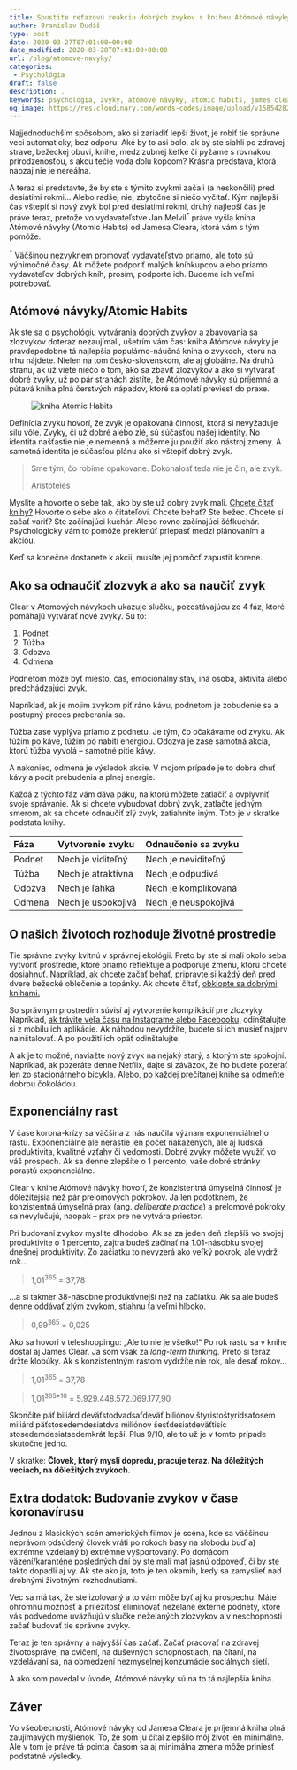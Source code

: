```yaml
---
title: Spustite reťazovú reakciu dobrých zvykov s knihou Atómové návyky
author: Branislav Dudáš
type: post
date: 2020-03-27T07:01:00+00:00
date_modified: 2020-03-28T07:01:00+00:00
url: /blog/atomove-navyky/
categories:
 - Psychológia
draft: false
description: .
keywords: psychológia, zvyky, atómové návyky, atomic habits, james clear
og_image: https://res.cloudinary.com/words-codes/image/upload/v1585428252/og-images/og-image-truchlenie.jpg
---
```

Najjednoduchším spôsobom, ako si zariadiť lepší život, je robiť tie správne veci automaticky, bez odporu. Aké by to asi bolo, ak by ste siahli po zdravej strave, bežeckej obuvi, knihe, medzizubnej kefke či pyžame s rovnakou prirodzenosťou, s akou tečie voda dolu kopcom? Krásna predstava, ktorá naozaj nie je nereálna.

A teraz si predstavte, že by ste s týmito zvykmi začali (a neskončili) pred desiatimi rokmi… Alebo radšej nie, zbytočne si niečo vyčítať. Kým najlepší čas vštepiť si nový zvyk bol pred desiatimi rokmi, druhý najlepší čas je práve teraz, pretože vo vydavateľstve Jan Melvil<sup>*</sup> práve vyšla kniha Atómové návyky (Atomic Habits) od Jamesa Cleara, ktorá vám s tým pomôže.

<aside><sup>*</sup> Väčšinou nezvyknem promovať vydavateľstvo priamo, ale toto sú výnimočné časy. Ak môžete podporiť malých kníhkupcov alebo priamo vydavateľov dobrých kníh, prosím, podporte ich. Budeme ich veľmi potrebovať.</aside>


## Atómové návyky/Atomic Habits

Ak ste sa o psychológiu vytvárania dobrých zvykov a zbavovania sa zlozvykov doteraz nezaujímali, ušetrím vám čas: kniha Atómové návyky je pravdepodobne tá najlepšia populárno-náučná kniha o zvykoch, ktorú na trhu nájdete. Nielen na tom česko-slovenskom, ale aj globálne. Na druhú stranu, ak už viete niečo o tom, ako sa zbaviť zlozvykov a ako si vytvárať dobré zvyky, už po pár stranách zistíte, že Atómové návyky sú príjemná a pútavá kniha plná čerstvých nápadov, ktoré sa oplatí previesť do praxe.

<figure>
<img src="https://res.cloudinary.com/words-codes/image/upload/v1586066046/article-images/atomic-habits/atomic-habits-book.jpg" alt="kniha Atomic Habits">
</figure>

Definícia zvyku hovorí, že zvyk je opakovaná činnosť, ktorá si nevyžaduje silu vôle. Zvyky, či už dobré alebo zlé, sú súčasťou našej identity. No identita našťastie nie je nemenná a môžeme ju použiť ako nástroj zmeny. A samotná identita je súčasťou plánu ako si vštepiť dobrý zvyk.

> Sme tým, čo robíme opakovane. Dokonalosť teda nie je čin, ale zvyk.
> <footer>Aristoteles</footer>

Myslite a hovorte o sebe tak, ako by ste už dobrý zvyk mali. [Chcete čítať knihy?](https://words.codes/blog/knihy-2019/) Hovorte o sebe ako o čitateľovi. Chcete behať? Ste bežec. Chcete si začať variť? Ste začínajúci kuchár. Alebo rovno začínajúci šéfkuchár. Psychologicky vám to pomôže preklenúť priepasť medzi plánovaním a akciou.

Keď sa konečne dostanete k akcii, musíte jej pomôcť zapustiť korene.


## Ako sa odnaučiť zlozvyk a ako sa naučiť zvyk

Clear v Atomových návykoch ukazuje slučku, pozostávajúcu zo 4 fáz, ktoré pomáhajú vytvárať nové zvyky. Sú to:

1. Podnet
2. Túžba
3. Odozva
4. Odmena

Podnetom môže byť miesto, čas, emocionálny stav, iná osoba, aktivita alebo predchádzajúci zvyk. 

Napríklad, ak je mojim zvykom piť ráno kávu, podnetom je zobudenie sa a postupný proces preberania sa.

Túžba zase vyplýva priamo z podnetu. Je tým, čo očakávame od zvyku. Ak túžim po káve, túžim po nabití energiou. Odozva je zase samotná akcia, ktorú túžba vyvolá – samotné pitie kávy.

A nakoniec, odmena je výsledok akcie. V mojom prípade je to dobrá chuť kávy a pocit prebudenia a plnej energie.

Každá z týchto fáz vám dáva páku, na ktorú môžete zatlačiť a ovplyvniť svoje správanie. Ak si chcete vybudovať dobrý zvyk, zatlačte jedným smerom, ak sa chcete odnaučiť zlý zvyk, zatiahnite iným. Toto je v skratke podstata knihy.

| Fáza | Vytvorenie zvyku | Odnaučenie sa zvyku |
|:--|:--|:--|
| Podnet | Nech je viditeľný | Nech je neviditeľný |
| Túžba | Nech je atraktívna | Nech je odpudivá |
| Odozva | Nech je ľahká | Nech je komplikovaná |
| Odmena | Nech je uspokojivá | Nech je neuspokojivá |

## O našich životoch rozhoduje životné prostredie

Tie správne zvyky kvitnú v správnej ekológii. Preto by ste si mali okolo seba vytvoriť prostredie, ktoré priamo reflektuje a podporuje zmenu, ktorú chcete dosiahnuť. Napríklad, ak chcete začať behať, pripravte si každý deň pred dvere bežecké oblečenie a topánky. Ak chcete čítať, [obklopte sa dobrými knihami.](https://words.codes/blog/knihy-2019/)

So správnym prostredím súvisí aj vytvorenie komplikácií pre zlozvyky. Napríklad, [ak trávite veľa času na Instagrame alebo Facebooku,](https://words.codes/blog/deletefacebook/) odinštalujte si z mobilu ich aplikácie. Ak náhodou nevydržíte, budete si ich musieť najprv nainštalovať. A po použití ich opäť odinštalujte.

A ak je to možné, naviažte nový zvyk na nejaký starý, s ktorým ste spokojní. Napríklad, ak pozeráte denne Netflix, dajte si záväzok, že ho budete pozerať len zo stacionárneho bicykla. Alebo, po každej prečítanej knihe sa odmeňte dobrou čokoládou.


## Exponenciálny rast

V čase korona-krízy sa väčšina z nás naučila význam exponenciálneho rastu. Exponenciálne ale nerastie len počet nakazených, ale aj ľudská produktivita, kvalitné vzťahy či vedomosti. Dobré zvyky môžete využiť vo váš prospech. Ak sa denne zlepšíte o 1 percento, vaše dobré stránky porastú exponenciálne.

Clear v knihe Atómové návyky hovorí, že konzistentná úmyselná činnosť je dôležitejšia než pár prelomových pokrokov. Ja len podotknem, že konzistentná úmyselná prax (ang. *deliberate practice*) a prelomové pokroky sa nevylučujú, naopak – prax pre ne vytvára priestor.

Pri budovaní zvykov myslite dlhodobo. Ak sa za jeden deň zlepšíš vo svojej produktivite o 1 percento, zajtra budeš začínať na 1.01-násobku svojej dnešnej produktivity. Zo začiatku to nevyzerá ako veľký pokrok, ale vydrž rok…

>1,01<sup>365</sup> = 37,78

…a si takmer 38-násobne produktívnejší než na začiatku. Ak sa ale budeš denne oddávať zlým zvykom, stiahnu ťa veľmi hlboko.

>0,99<sup>365</sup> = 0,025

Ako sa hovorí v teleshoppingu: „Ale to nie je všetko!“ Po rok rastu sa v knihe dostal aj James Clear. Ja som však za *long-term thinking.* Preto si teraz držte klobúky. Ak s konzistentným rastom vydržíte nie rok, ale desať rokov…

>1,01<sup>365</sup> = 37,78

>1,01<sup>365*10</sup> = 5.929.448.572.069.177,90

Skončíte päť biliárd deväťstodvadsaťdeväť biliónov štyristoštyridsaťosem miliárd päťstosedemdesiatdva miliónov šesťdesiatdeväťtisíc stosedemdesiatsedemkrát lepší. Plus 9/10, ale to už je v tomto prípade skutočne jedno.

V skratke: **Človek, ktorý myslí dopredu, pracuje teraz. Na dôležitých veciach, na dôležitých zvykoch.**


## Extra dodatok: Budovanie zvykov v čase koronavírusu

Jednou z klasických scén amerických filmov je scéna, kde sa väčšinou neprávom odsúdený človek vráti po rokoch basy na slobodu buď a) extrémne vzdelaný b) extrémne vyšportovaný. Po domácom väzení/karanténe posledných dní by ste mali mať jasnú odpoveď, či by ste takto dopadli aj vy. Ak ste ako ja, toto je ten okamih, kedy sa zamyslieť nad drobnými životnými rozhodnutiami.

Vec sa má tak, že ste izolovaný a to vám môže byť aj ku prospechu. Máte ohromnú možnosť a príležitosť eliminovať neželané externé podnety, ktoré vás podvedome uväzňujú v slučke neželaných zlozvykov a v neschopnosti začať budovať tie správne zvyky.

Teraz je ten správny a najvyšší čas začať. Začať pracovať na zdravej životospráve, na cvičení, na duševných schopnostiach, na čítaní, na vzdelávaní sa, na obmedzení nezmyselnej konzumácie sociálnych sietí.

A ako som povedal v úvode, Atómové návyky sú na to tá najlepšia kniha.

## Záver

Vo všeobecnosti, Atómové návyky od Jamesa Cleara je príjemná kniha plná zaujímavých myšlienok. To, že som ju  čítal zlepšilo môj život len minimálne. Ale v tom je práve tá pointa: časom sa aj minimálna zmena môže priniesť podstatné výsledky.